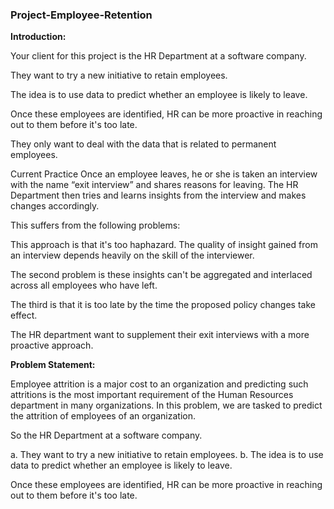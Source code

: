 ### Project-Employee-Retention
**Introduction:**

Your client for this project is the HR Department at a software company.

They want to try a new initiative to retain employees.

The idea is to use data to predict whether an employee is likely to leave.

Once these employees are identified, HR can be more proactive in reaching out to them before it's too late.

They only want to deal with the data that is related to permanent employees.

Current Practice
Once an employee leaves, he or she is taken an interview with the name “exit interview” and shares reasons for leaving. The HR Department then tries and learns insights from the interview and makes changes accordingly.

This suffers from the following problems:

This approach is that it's too haphazard. The quality of insight gained from an interview depends heavily on the skill of the interviewer.

The second problem is these insights can't be aggregated and interlaced across all employees who have left.

The third is that it is too late by the time the proposed policy changes take effect.

The HR department want to supplement their exit interviews with a more proactive approach.

**Problem Statement:**

Employee attrition is a major cost to an organization and predicting such attritions is the most important requirement of the Human Resources department in many organizations. In this problem, we are tasked to predict the attrition of employees of an organization.

So the HR Department at a software company.

a. They want to try a new initiative to retain employees.
b. The idea is to use data to predict whether an employee is likely to leave.

Once these employees are identified, HR can be more proactive in reaching out to them before it's too late.

